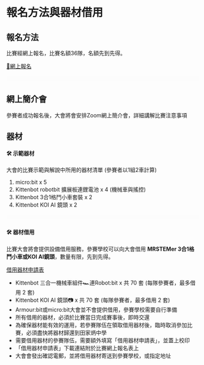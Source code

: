 # 報名方法與器材借用

## 報名方法

比賽經網上報名，比賽名額36隊，名額先到先得。

[📝網上報名](https://bit.ly/mrstemer2023app)

![](./images/HubSpacer5mm.png)

## 網上簡介會

參賽者成功報名後，大會將會安排Zoom網上簡介會，詳細講解比賽注意事項

## 器材

#### 🛠 示範器材

大會的比賽示範與解說中所用的器材清單 (參賽者以1組2車計算)

1. micro:bit x 5
2. Kittenbot robotbit 擴展板連鋰電池 x 4 (機械車與搖控)
3. Kittenbot 3合1格鬥小車套裝 x 2
4. Kittenbot KOI AI 鏡頭 x 2

![](./images/HubSpacer5mm.png)

#### 🛠 器材借用 

比賽大會將會提供設備借用服務，參賽學校可以向大會借用 **MRSTEMer 3合1格鬥小車或KOI AI鏡頭**，數量有限，先到先得。

[借用器材申請表](https://drive.google.com/file/d/1xuXTS5QbojLXxSka37UOhgUVmsVEtEz1/view?usp=sharing)

-  Kittenbot 三合一機械車組件🏎連Robot:bit x 共 70 套 (每隊參賽者，最多借用 2 套)
-  Kittenbot KOI AI 鏡頭📷 x 共 70 套 (每隊參賽者，最多借用 2 套)
-  Armour:bit或micro:bit大會並不會提供借用，參賽學校需要自行準備 
-  所有借用的器材，必須於比賽當日完成賽事後，即時交還
-  為確保器材能有效的運用，若參賽隊伍在領取借用器材後，臨時取消參加比賽，必須盡快將器材歸還到田家炳中學
-  需要借用器材的參賽隊伍，需要額外填寫「借用器材申請表」，並蓋上校印
- 「借用器材申請表」下載連結附於比賽網上報名表上
- 大會會發出確認電郵，並將借用器材寄送到參賽學校，或指定地址

